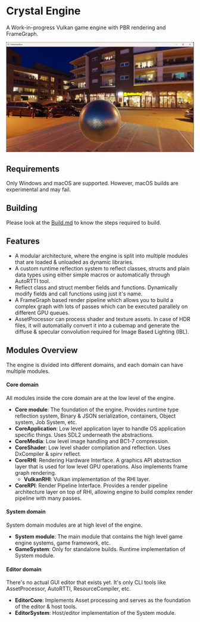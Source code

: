 # Crystal Engine

A Work-in-progress Vulkan game engine with PBR rendering and FrameGraph.

![](./Screenshots/IBL%20Demo%20Night.png)

## Requirements

Only Windows and macOS are supported. However, macOS builds are experimental and may fail.

## Building

Please look at the [Build.md](./Docs/Build.md) to know the steps required to build.

## Features

- A modular architecture, where the engine is split into multiple modules that are loaded & unloaded as dynamic libraries.
- A custom runtime reflection system to reflect classes, structs and plain data types using either simple macros or automatically through AutoRTTI tool.
- Reflect class and struct member fields and functions. Dynamically modify fields and call functions using just it's name.
- A FrameGraph based render pipeline which allows you to build a complex graph with lots of passes which can be executed parallely on different GPU queues.
- AssetProcessor can process shader and texture assets. In case of HDR files, it will automatially convert it into a cubemap and generate the diffuse & specular convolution required for Image Based Lighting (IBL).

## Modules Overview

The engine is divided into different domains, and each domain can have multiple modules.

#### Core domain
All modules inside the core domain are at the low level of the engine.

* **Core module**: The foundation of the engine. Provides runtime type reflection system, Binary & JSON serialization, containers, Object system, Job System, etc.
* **CoreApplication**: Low level application layer to handle OS application specific things. Uses SDL2 underneath the abstractions.
* **CoreMedia**: Low level image handling and BC1-7 compression.
* **CoreShader**: Low level shader compilation and reflection. Uses DxCompiler & spirv reflect.
* **CoreRHI**: Rendering Hardware Interface. A graphics API abstraction layer that is used for low level GPU operations. Also implements frame graph rendering.
    * **VulkanRHI**: Vulkan implementation of the RHI layer.
* **CoreRPI**: Render Pipeline Interface. Provides a render pipeline architecture layer on top of RHI, allowing engine to build complex render pipeline with many passes.

#### System domain
System domain modules are at high level of the engine.

* **System module**: The main module that contains the high level game engine systems, game framework, etc.
* **GameSystem**: Only for standalone builds. Runtime implementation of System module.

#### Editor domain

There's no actual GUI editor that exists yet. It's only CLI tools like AssetProcessor, AutoRTTI, ResourceCompiler, etc.

* **EditorCore**: Implements Asset processing and serves as the foundation of the editor & host tools.
* **EditorSystem**: Host/editor implementation of the System module.



